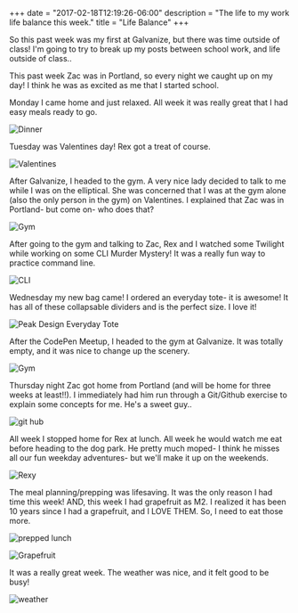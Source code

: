 +++
date = "2017-02-18T12:19:26-06:00"
description = "The life to my work life balance this week."
title = "Life Balance"
+++

<!-- +++
date = "2017-02-18"
draft = false
title = "Life Balance"
description = "The life to my work life balance this week."
categories = ["fitness", "home"]
featured = "2017_02/2017_02_18/weather.jpg"
featuredpath = "/images"
type = "post"
+++ -->

So this past week was my first at Galvanize, but there was time outside of class! I'm going to try to break up my posts between school work, and life outside of class..

This past week Zac was in Portland, so every night we caught up on my day! I think he was as excited as me that I started school.

Monday I came home and just relaxed. All week it was really great that I had easy meals ready to go.

![Dinner](/images/2017_02/2017_02_18/mondinner.jpg)

Tuesday was Valentines day! Rex got a treat of course.

![Valentines](/images/2017_02/2017_02_18/rexvday.jpg)

After Galvanize, I headed to the gym. A very nice lady decided to talk to me while I was on the elliptical. She was concerned that I was at the gym alone (also the only person in the gym) on Valentines. I explained that Zac was in Portland- but come on- who does that?

![Gym](/images/2017_02/2017_02_18/vdaygym.jpg)

After going to the gym and talking to Zac, Rex and I watched some Twilight while working on some CLI Murder Mystery! It was a really fun way to practice command line.

![CLI](/images/2017_02/2017_02_18/vdayfun.jpg)

Wednesday my new bag came! I ordered an everyday tote- it is awesome! It has all of these collapsable dividers and is the perfect size. I love it!

![Peak Design Everyday Tote](/images/2017_02/2017_02_18/bag.jpg)

After the CodePen Meetup, I headed to the gym at Galvanize. It was totally empty, and it was nice to change up the scenery.

![Gym](/images/2017_02/2017_02_18/ggym.jpg)

Thursday night Zac got home from Portland (and will be home for three weeks at least!!). I immediately had him run through a Git/Github exercise to explain some concepts for me. He's a sweet guy..

![git hub](/images/2017_02/2017_02_18/zacgit.jpg)

All week I stopped home for Rex at lunch. All week he would watch me eat before heading to the dog park. He pretty much moped- I think he misses all our fun weekday adventures- but we'll make it up on the weekends.

![Rexy](/images/2017_02/2017_02_18/lunchrex.jpg)

The meal planning/prepping was lifesaving. It was the only reason I had time this week! AND, this week I had grapefruit as M2. I realized it has been 10 years since I had a grapefruit, and I LOVE THEM. So, I need to eat those more.

![prepped lunch](/images/2017_02/2017_02_18/lunch.jpg)

![Grapefruit](/images/2017_02/2017_02_18/grapefruit.jpg)

It was a really great week. The weather was nice, and it felt good to be busy!

![weather](/images/2017_02/2017_02_18/weather.jpg)
